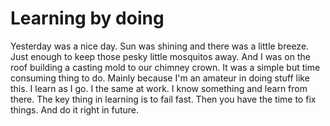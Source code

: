 # Learning by doing

Yesterday was a nice day. Sun was shining and there was a little breeze. Just enough to keep those pesky little mosquitos away. And I was on the roof building a casting mold to our chimney crown. It was a simple but time consuming thing to do. Mainly because I'm an amateur in doing stuff like this. I learn as I go. I the same at work. I know something and learn from there. The key thing in learning is to fail fast. Then you have the time to fix things. And do it right in future.